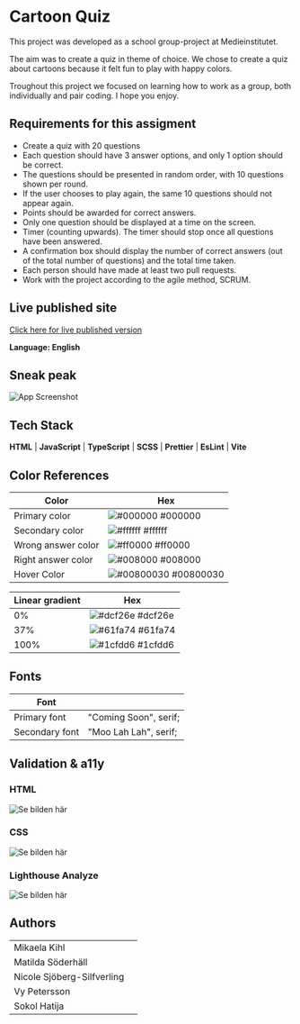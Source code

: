 # Cartoon Quiz

This project was developed as a school group-project at Medieinstitutet. 

The aim was to create a quiz in theme of choice.
We chose to create a quiz about cartoons because it felt fun to play with happy colors.

Troughout this project we focused on learning how to work as a group, both individually and pair coding. I hope you enjoy. 

## Requirements for this assigment

* Create a quiz with 20 questions
* Each question should have 3 answer options, and only 1 option should be correct.
* The questions should be presented in random order, with 10 questions shown per round.
* If the user chooses to play again, the same 10 questions should not appear again.
* Points should be awarded for correct answers.
* Only one question should be displayed at a time on the screen.
* Timer (counting upwards). The timer should stop once all questions have been answered.
* A confirmation box should display the number of correct answers (out of the total number of questions) and the total time taken.
* Each person should have made at least two pull requests.
* Work with the project according to the agile method, SCRUM. 


## Live published site

[Click here for live published version](https://mikaelakihl.github.io/mi-js-intro-assignment2-cartoonquiz/)

**Language: English**


## Sneak peak

![App Screenshot](assets/cartoon_quiz_preview.png)


## Tech Stack

**HTML** | **JavaScript** | **TypeScript** | **SCSS** | **Prettier** | **EsLint** | **Vite**

## Color References

| Color             | Hex                                                                |
| ----------------- | ------------------------------------------------------------------ |
| Primary color | ![#000000](https://via.placeholder.com/10/000000?text=+) #000000 |
| Secondary color | ![#ffffff](https://via.placeholder.com/10/ffffff?text=+) #ffffff |
| Wrong answer color | ![#ff0000](https://via.placeholder.com/10/ff0000?text=+) #ff0000 |
| Right answer color | ![#008000](https://via.placeholder.com/10/008000?text=+) #008000 |
| Hover Color | ![#00800030](https://via.placeholder.com/10/00800030?text=+) #00800030 |

| Linear gradient            | Hex                                                                |
| ----------------- | ------------------------------------------------------------------ |
| 0% | ![#dcf26e](https://via.placeholder.com/10/dcf26e?text=+) #dcf26e |
| 37% | ![#61fa74](https://via.placeholder.com/10/61fa74?text=+) #61fa74 |
| 100% | ![#1cfdd6](https://via.placeholder.com/10/1cfdd6?text=+) #1cfdd6 |

## Fonts

| Font             |                                                                 |
| ----------------- | ------------------------------------------------------------------ |
| Primary font | "Coming Soon", serif;  |
| Secondary font | "Moo Lah Lah", serif; |

## Validation & a11y

### HTML

![Se bilden här](assets/reports/html_validation.png)

### CSS 

![Se bilden här](assets/reports/css_validation-1.png)

### Lighthouse Analyze

![Se bilden här](assets/reports/lighthouse_report-1.png)

## Authors

|             |                                                               |
| ----------------- | ------------------------------------------------------------------ |
| Mikaela Kihl |  |
| Matilda Söderhäll | |
| Nicole Sjöberg-Silfverling | |
| Vy Petersson|  |
| Sokol Hatija|  |
